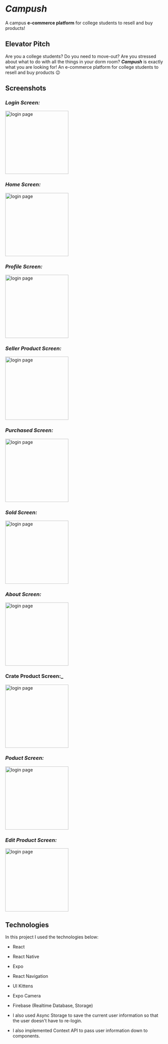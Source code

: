 # _Campush_
A campus **e-commerce platform** for college students to resell and buy products!

## **Elevator Pitch**

Are you a college students? Do you need to move-out? Are you stressed about what to do with all the things in your dorm room? **_Campush_** is exactly what you are looking for! An e-commerce platform for college students to resell and buy products :wink:

## **Screenshots**

### _Login Screen:_

<img src="https://github.com/nguyentl/campush/blob/main/screenshots/LoginPage.PNG?raw=true" alt="login page" width="200"/>

### _Home Screen:_

<img src="https://github.com/nguyentl/campush/blob/main/screenshots/HomePage.PNG?raw=true" alt="login page" width="200"/>

### _Profile Screen:_

<img src="https://github.com/nguyentl/campush/blob/main/screenshots/ProfilePage.PNG?raw=true" alt="login page" width="200"/>

### _Seller Product Screen:_

<img src="https://github.com/nguyentl/campush/blob/main/screenshots/SellerProductPage.PNG?raw=true" alt="login page" width="200"/>

### _Purchased Screen:_

<img src="https://github.com/nguyentl/campush/blob/main/screenshots/PurchasedPage.PNG?raw=true" alt="login page" width="200"/>

### _Sold Screen:_

<img src="https://github.com/nguyentl/campush/blob/main/screenshots/SoldPage.PNG?raw=true" alt="login page" width="200"/>

### _About Screen:_

<img src="https://github.com/nguyentl/campush/blob/main/screenshots/AboutPage.PNG?raw=true" alt="login page" width="200"/>

### Crate Product Screen:_

<img src="https://github.com/nguyentl/campush/blob/main/screenshots/AddSellProductPage.PNG?raw=true" alt="login page" width="200"/>

### _Poduct Screen:_

<img src="https://github.com/nguyentl/campush/blob/main/screenshots/ProductPage.PNG.PNG?raw=true" alt="login page" width="200"/>

### _Edit Product Screen:_

<img src="https://github.com/nguyentl/campush/blob/main/screenshots/EditProductPage.PNG?raw=true" alt="login page" width="200"/>

## Technologies

In this project I used the technologies below:
- React
- React Native
- Expo
- React Navigation
- UI Kittens
- Expo Camera
- Firebase (Realtime Database, Storage)

- I also used Async Storage to save the current user information so that the user doesn't have to re-login.
- I also implemented Context API to pass user information down to components.

